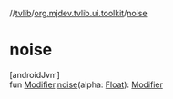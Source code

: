 //[tvlib](../../index.md)/[org.mjdev.tvlib.ui.toolkit](index.md)/[noise](noise.md)

# noise

[androidJvm]\
fun [Modifier](https://developer.android.com/reference/kotlin/androidx/compose/ui/Modifier.html).[noise](noise.md)(alpha: [Float](https://kotlinlang.org/api/latest/jvm/stdlib/kotlin/-float/index.html)): [Modifier](https://developer.android.com/reference/kotlin/androidx/compose/ui/Modifier.html)
